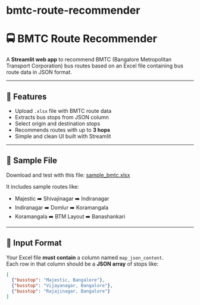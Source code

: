 # bmtc-route-recommender
# 🚍 BMTC Route Recommender

A **Streamlit web app** to recommend BMTC (Bangalore Metropolitan Transport Corporation) bus routes based on an Excel file containing bus route data in JSON format.

---

## 📌 Features

- Upload `.xlsx` file with BMTC route data
- Extracts bus stops from JSON column
- Select origin and destination stops
- Recommends routes with up to **3 hops**
- Simple and clean UI built with Streamlit

---
## 🧪 Sample File

Download and test with this file: [sample_bmtc.xlsx](sample_bmtc.xlsx)

It includes sample routes like:
- Majestic ➡️ Shivajinagar ➡️ Indiranagar
- Indiranagar ➡️ Domlur ➡️ Koramangala
- Koramangala ➡️ BTM Layout ➡️ Banashankari

---

## 📂 Input Format

Your Excel file **must contain** a column named `map_json_content`.  
Each row in that column should be a **JSON array** of stops like:

```json
[
  {"busstop": "Majestic, Bangalore"},
  {"busstop": "Vijayanagar, Bangalore"},
  {"busstop": "Rajajinagar, Bangalore"}
]



